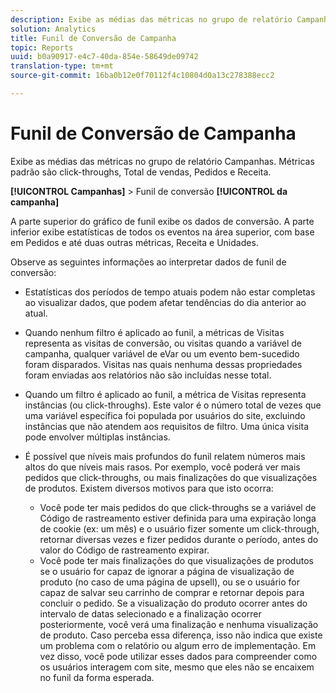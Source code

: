 ```yaml
---
description: Exibe as médias das métricas no grupo de relatório Campanhas. Métricas padrão são click-throughs, Total de vendas, Pedidos e Receita.
solution: Analytics
title: Funil de Conversão de Campanha
topic: Reports
uuid: b0a90917-e4c7-40da-854e-58649de09742
translation-type: tm+mt
source-git-commit: 16ba0b12e0f70112f4c10804d0a13c278388ecc2

---
```



# Funil de Conversão de Campanha

Exibe as médias das métricas no grupo de relatório Campanhas. Métricas padrão são click-throughs, Total de vendas, Pedidos e Receita.

**[!UICONTROL Campanhas]** &gt; Funil de conversão **[!UICONTROL da campanha]**

A parte superior do gráfico de funil exibe os dados de conversão. A parte inferior exibe estatísticas de todos os eventos na área superior, com base em Pedidos e até duas outras métricas, Receita e Unidades.

Observe as seguintes informações ao interpretar dados de funil de conversão:

* Estatísticas dos períodos de tempo atuais podem não estar completas ao visualizar dados, que podem afetar tendências do dia anterior ao atual.
* Quando nenhum filtro é aplicado ao funil, a métricas de Visitas representa as visitas de conversão, ou visitas quando a variável de campanha, qualquer variável de eVar ou um evento bem-sucedido foram disparados. Visitas nas quais nenhuma dessas propriedades foram enviadas aos relatórios não são incluídas nesse total.
* Quando um filtro é aplicado ao funil, a métrica de Visitas representa instâncias (ou click-throughs). Este valor é o número total de vezes que uma variável específica foi populada por usuários do site, excluindo instâncias que não atendem aos requisitos de filtro. Uma única visita pode envolver múltiplas instâncias.
* É possível que níveis mais profundos do funil relatem números mais altos do que níveis mais rasos. Por exemplo, você poderá ver mais pedidos que click-throughs, ou mais finalizações do que visualizações de produtos. Existem diversos motivos para que isto ocorra:

   * Você pode ter mais pedidos do que click-throughs se a variável de Código de rastreamento estiver definida para uma expiração longa de cookie (ex: um mês) e o usuário fizer somente um click-through, retornar diversas vezes e fizer pedidos durante o período, antes do valor do Código de rastreamento expirar.
   * Você pode ter mais finalizações do que visualizações de produtos se o usuário for capaz de ignorar a página de visualização de produto (no caso de uma página de upsell), ou se o usuário for capaz de salvar seu carrinho de comprar e retornar depois para concluir o pedido. Se a visualização do produto ocorrer antes do intervalo de datas selecionado e a finalização ocorrer posteriormente, você verá uma finalização e nenhuma visualização de produto. Caso perceba essa diferença, isso não indica que existe um problema com o relatório ou algum erro de implementação. Em vez disso, você pode utilizar esses dados para compreender como os usuários interagem com site, mesmo que eles não se encaixem no funil da forma esperada.

